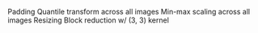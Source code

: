 Padding
Quantile transform across all images
Min-max scaling across all images
Resizing
Block reduction w/ (3, 3) kernel